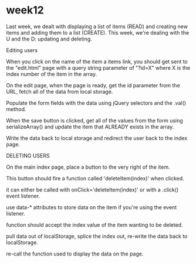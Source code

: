 # week12

Last week, we dealt with displaying a list of items (READ) and creating new items and adding them to a list (CREATE). This week, we're dealing with the U and the D: updating and deleting. 

 

Editing users

When you click on the name of the item a items link, you should get sent to the "edit.html" page with a query string parameter of "?id=X" where X is the index number of the item in the array.

On the edit page, when the page is ready, get the id parameter from the URL, fetch all of the data from local storage.

Populate the form fields with the data using jQuery selectors and the .val() method.

When the save button is clicked, get all of the values from the form using serializeArray() and update the item that ALREADY exists in the array.

Write the data back to local storage and redirect the user back to the index page.
 

DELETING USERS

On the main index page, place a button to the very right of the item.

This button should fire a function called 'deleteItem(index)' when clicked.

it can either be called with onClick='deleteItem(index)' or with a .click() event listener.

use data-* attributes to store data on the item if you're using the event listener.

function should accept the index value of the item wanting to be deleted.

pull data out of localStorage, splice the index out, re-write the data back to localStorage.

re-call the function used to display the data on the page.
